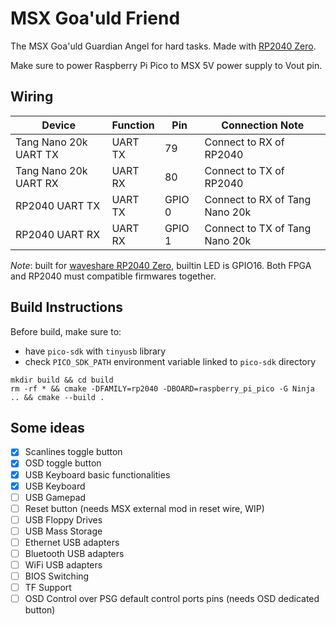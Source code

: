 # MSX Goa'uld Friend

The MSX Goa'uld Guardian Angel for hard tasks. Made with [RP2040 Zero](https://www.waveshare.com/wiki/RP2040-Zero). 

Make sure to power Raspberry Pi Pico to MSX 5V power supply to Vout pin.

## Wiring

| Device                   | Function   | Pin       | Connection Note                  |
|--------------------------|------------|-----------|----------------------------------|
| Tang Nano 20k UART TX    | UART TX    | 79        | Connect to RX of RP2040          |
| Tang Nano 20k UART RX    | UART RX    | 80        | Connect to TX of RP2040          |
| RP2040 UART TX           | UART TX    | GPIO 0    | Connect to RX of Tang Nano 20k   |
| RP2040 UART RX           | UART RX    | GPIO 1    | Connect to TX of Tang Nano 20k   |

*Note*: built for [waveshare RP2040 Zero](https://www.waveshare.com/w/upload/2/2b/RP2040-Zero-details-7.jpg), builtin LED is GPIO16. Both FPGA and RP2040 must compatible firmwares together.

## Build Instructions

Before build, make sure to:

* have `pico-sdk` with `tinyusb` library
* check `PICO_SDK_PATH` environment variable linked to `pico-sdk` directory

```
mkdir build && cd build
rm -rf * && cmake -DFAMILY=rp2040 -DBOARD=raspberry_pi_pico -G Ninja .. && cmake --build .
```

## Some ideas

- [x] Scanlines toggle button
- [x] OSD toggle button
- [x] USB Keyboard basic functionalities
- [x] USB Keyboard
- [ ] USB Gamepad
- [ ] Reset button (needs MSX external mod in reset wire, WIP)
- [ ] USB Floppy Drives
- [ ] USB Mass Storage
- [ ] Ethernet USB adapters
- [ ] Bluetooth USB adapters
- [ ] WiFi USB adapters
- [ ] BIOS Switching
- [ ] TF Support
- [ ] OSD Control over PSG default control ports pins (needs OSD dedicated button)
